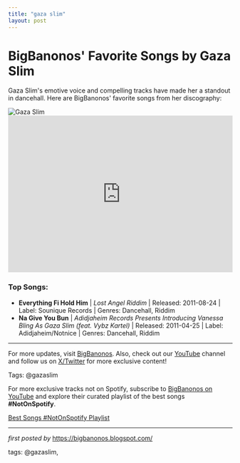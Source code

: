 ```yaml
---
title: "gaza slim"
layout: post
---
```

<!-- Title of the Post -->
<h1>BigBanonos' Favorite Songs by Gaza Slim</h1> <!-- Introductory Text -->
<p>Gaza Slim's emotive voice and compelling tracks have made her a standout in dancehall. Here are BigBanonos' favorite songs from her discography:</p> <!-- Featured Image -->
<div> <img src="https://i.scdn.co/image/ab67616d00001e0228963140e70661f397e51d22" alt="Gaza Slim">
</div> <!-- Spotify Embed -->
<div> <iframe src="https://open.spotify.com/embed/playlist/6IOBLJWqAJqAx57VkgtQQM?utm_source=generator" width="100%" height="352" frameBorder="0" allowfullscreen="" allow="autoplay; clipboard-write; encrypted-media; fullscreen; picture-in-picture" loading="lazy"></iframe>
</div> <!-- Song Information -->
<h3>Top Songs:</h3>
<ul> <li><strong>Everything Fi Hold Him</strong> | <em>Lost Angel Riddim</em> | Released: 2011-08-24 | Label: Sounique Records | Genres: Dancehall, Riddim</li> <li><strong>Na Give You Bun</strong> | <em>Adidjaheim Records Presents Introducing Vanessa Bling As Gaza Slim (feat. Vybz Kartel)</em> | Released: 2011-04-25 | Label: Adidjaheim/Notnice | Genres: Dancehall, Riddim</li>
</ul> <hr />
<p>For more updates, visit <a href="https://bigbanonos.blogspot.com/" target="_blank">BigBanonos</a>. Also, check out our <a href="https://www.youtube.com/@BigBanonos" target="_blank">YouTube</a> channel and follow us on <a href="https://x.com/bigbanonos" target="_blank">X/Twitter</a> for more exclusive content!</p> <!-- Tags -->
<p>Tags: @gazaslim</p>

<!--Subscribe and Playlist Links-->
<div>
    <p>For more exclusive tracks not on Spotify, subscribe to <a href="https://www.youtube.com/@BigBanonos" target="_blank">BigBanonos on YouTube</a> and explore their curated playlist of the best songs <strong>#NotOnSpotify</strong>.</p>
    <p><a href="https://www.youtube.com/playlist?list=PLtuNtuTatqI0kFahUCbtbfenC_ET5O_tr" target="_blank">Best Songs #NotOnSpotify Playlist<br /></a></p></div>

<hr />

<p><em>first posted by</em> <a href="https://bigbanonos.blogspot.com/" rel="noopener" target="_new">https://bigbanonos.blogspot.com/</a></p>

<p>tags: @gazaslim,</p>
